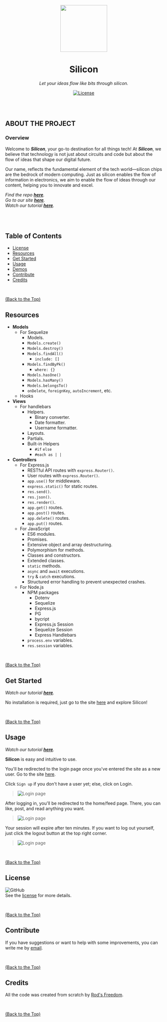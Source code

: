 <p align="center">
  <img src="./assets/images/Silicon_Logo.png" width="150">
</p>

<h1 align="center">Silicon</h3>

<p align="center"><i>Let your ideas flow like bits through silicon.</i></p>

<p align="center">
  <a href="https://github.com/Rod-Freedom/C14-Silicon/blob/main/LICENSE"><img src="https://img.shields.io/github/license/Rod-Freedom/C14-Silicon?style=for-the-badge" alt="License"></a>
</p>

<br>
<br>

## **ABOUT THE PROJECT**
### **Overview**
Welcome to ***Silicon***, your go-to destination for all things tech! At ***Silicon***, we believe that technology is not just about circuits and code but about the flow of ideas that shape our digital future.

Our name, reflects the fundamental element of the tech world—silicon chips are the bedrock of modern computing. Just as silicon enables the flow of information in electronics, we aim to enable the flow of ideas through our content, helping you to innovate and excel.

*Find the repo [**here**](https://github.com/Rod-Freedom/C14-Silicon).* <br>
*Go to our site [**here**](https://silicon-a6vt.onrender.com).* <br>
*Watch our tutorial [**here**](https://youtu.be/6y5HbyOrYkY).*

<br>
<br>

## Table of Contents
- [License](#license)
- [Resources](#resources)
- [Get Started](#get-started)
- [Usage](#usage)
- [Demos](#demos)
- [Contribute](#contribute)
- [Credits](#credits)

<br>

[(Back to the Top)](#about-the-project)

## Resources
* **Models**
    * For Sequelize
        * Models.
        * `Models.create()`
        * `Models.destroy()`
        * `Models.findAll()`
            * `include: []`
        * `Models.findByPk()`
            * `where: {}`
        * `Models.hasOne()`
        * `Models.hasMany()`
        * `Models.belongsTo()`
        * `onDelete`, `foreignKey`, `autoIncrement`, etc.
    * Hooks
* **Views**
    * For handlebars
        * Helpers.
            * Binary converter.
            * Date formatter.
            * Username formatter.
        * Layouts.
        * Partials.
        * Built-in Helpers
            * `#if` `else`
            * `#each as | |`
* **Controllers**
    * For Express.js
        * RESTful API routes with `express.Router()`.
        * User routes with `express.Router()`.
        * `app.use()` for middleware.
        * `express.static()` for static routes.
        * `res.send()`.
        * `res.json()`.
        * `res.render()`.
        * `app.get()` routes.
        * `app.post()` routes.
        * `app.delete()` routes.
        * `app.put()` routes.
    * For JavaScript
        * ES6 modules.
        * Promises.
        * Extensive object and array destructuring.
        * Polymorphism for methods.
        * Classes and constructors.
        * Extended classes.
        * `static` methods.
        * `async` and `await` executions.
        * `try` & `catch` executions.
        * Structured error handling to prevent unexpected crashes.
    * For Node.js
        * NPM packages
            * Dotenv
            * Sequelize
            * Express.js
            * PG
            * bycript
            * Express.js Session
            * Sequelize Session
            * Express Handlebars
        * `process.env` variables.
        * `res.session` variables.

<br>

[(Back to the Top)](#about-the-project)

## Get Started
*Watch our tutorial [**here**](https://youtu.be/6y5HbyOrYkY).*

No installation is required, just go to the site [here](https://silicon-a6vt.onrender.com) and explore Silicon!

<br>

[(Back to the Top)](#about-the-project)

## Usage
*Watch our tutorial [**here**](https://youtu.be/6y5HbyOrYkY).*

**Silicon** is easy and intuitive to use.

You'll be redirected to the login page once you've entered the site as a new user. Go to the site [here](https://silicon-a6vt.onrender.com).

Click `Sign up` if you don't have a user yet; else, click on Login.

> ![Login page](./assets/demos/Login_Demo.png)

After logging in, you'll be redirected to the home/feed page. There, you can like, post, and read anything you want.

> ![Login page](./assets/demos/Feed_Demo.png)

Your session will expire after ten minutes. If you want to log out yourself, just click the logout button at the top right corner.

> ![Login page](./assets/demos/Logout_Demo.png)

<br>

[(Back to the Top)](#about-the-project)

## License
![GitHub](https://img.shields.io/github/license/Rod-Freedom/C14-Silicon?style=for-the-badge)<br>
See the [license](https://github.com/Rod-Freedom/C14-Silicon/blob/main/LICENSE) for more details.

<br>

[(Back to the Top)](#about-the-project)

## Contribute
If you have suggestions or want to help with some improvements, you can write me by [email](mailto:rod@alpacaazul.mx).

<br>

[(Back to the Top)](#about-the-project)

## Credits
All the code was created from scratch by [Rod's Freedom](https://github.com/Rod-Freedom).

<br>

[(Back to the Top)](#about-the-project)